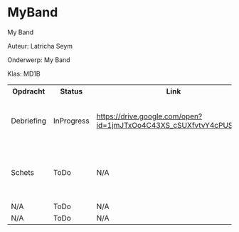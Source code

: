 # MyBand

<!DOCTYPE html>
<html>
  <head>My Band</head>
  <body>
    <p>Auteur: Latricha Seym</p>
    <p>Onderwerp: My Band</p>
    <p>Klas: MD1B</p>

 <table>
  <!--Table Head-->
  <tr>
    <th>Opdracht</th>
    <th>Status</th>
    <th>Link</th>
    <th>Informatie</th>
    <th>Datum</th>
  </tr>
  <!--Debriefing-->
   <tr>
     <td>Debriefing</td>
     <td>InProgress</td>
     <td><a href="https://drive.google.com/open?id=1jmJTxOo4C43XS_cSUXfvtvY4cPUSSc5T" target="_blank">https://drive.google.com/open?            id=1jmJTxOo4C43XS_cSUXfvtvY4cPUSSc5T</a></td>
     <td>Een debriefing voor My Band schrijven.</td>
     <td>25-05-2018</td>
   </tr>
  <!--Schets-->
  <tr>
    <td>Schets</td>
    <td>ToDo</td>
    <td>N/A</td>
    <td>Plan van aanpak maken in een schets of prototype.</td>
    <td>08-06-2018</td>
  </tr>
    <!--Next Assignment-->
  <tr>
    <td>N/A</td>
    <td>ToDo</td>
    <td>N/A</td>
    <td>N/A</td>
    <td>N/A</td>
  </tr>
    <!--Next Assignment-->
  <tr>
    <td>N/A</td>
    <td>ToDo</td>
    <td>N/A</td>
    <td>N/A</td>
    <td>N/A</td>
  </tr>
  </body>
<html>
